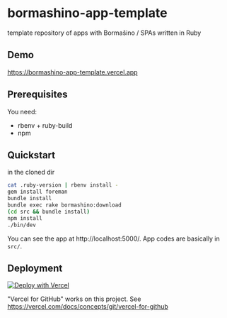 # bormashino-app-template

template repository of apps with Bormaŝino / SPAs written in Ruby

## Demo

https://bormashino-app-template.vercel.app

## Prerequisites

You need:

- rbenv + ruby-build
- npm

## Quickstart

in the cloned dir

```bash
cat .ruby-version | rbenv install -
gem install foreman
bundle install
bundle exec rake bormashino:download
(cd src && bundle install)
npm install
./bin/dev
```

You can see the app at http://localhost:5000/.
App codes are basically in `src/`.

## Deployment

[![Deploy with Vercel](https://vercel.com/button)](https://vercel.com/new/clone?repository-url=https%3A%2F%2Fgithub.com%2Fkeyasuda%2Fbormashino-app-template)

"Vercel for GitHub" works on this project.
See https://vercel.com/docs/concepts/git/vercel-for-github
